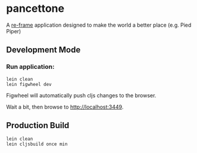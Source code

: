 # pancettone

A [re-frame](https://github.com/Day8/re-frame) application designed to make the world a better place (e.g. Pied Piper)

## Development Mode

### Run application:

```
lein clean
lein figwheel dev
```

Figwheel will automatically push cljs changes to the browser.

Wait a bit, then browse to [http://localhost:3449](http://localhost:3449).

## Production Build

```
lein clean
lein cljsbuild once min
```
